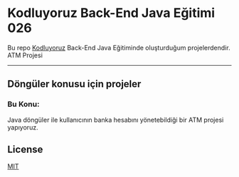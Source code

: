 # Kodluyoruz Back-End Java Eğitimi 026

Bu repo [Kodluyoruz](https://www.kodluyoruz.org) Back-End Java Eğitiminde 
oluşturduğum projelerdendir.
ATM Projesi

---
## Döngüler konusu için projeler
### Bu Konu:

Java döngüler ile kullanıcının banka hesabını yönetebildiği bir ATM projesi yapıyoruz.

## License
[MIT](https://choosealicense.com/licenses/mit/)
